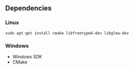 ## Dependencies

### Linux

```
sudo apt-get install cmake libfreetype6-dev libglew-dev
```

### Windows

* Windows SDK
* CMake
